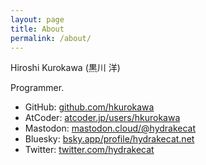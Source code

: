 ```yaml
---
layout: page
title: About
permalink: /about/
---
```


Hiroshi Kurokawa (黒川 洋)

Programmer.

- GitHub: [github.com/hkurokawa](https://github.com/hkurokawa)
- AtCoder: [atcoder.jp/users/hkurokawa](https://atcoder.jp/users/hkurokawa)
- Mastodon: [mastodon.cloud/@hydrakecat](https://mastodon.cloud/@hydrakecat)
- Bluesky: [bsky.app/profile/hydrakecat.net](https://bsky.app/profile/hydrakecat.net)
- Twitter: [twitter.com/hydrakecat](https://twitter.com/hydrakecat)
